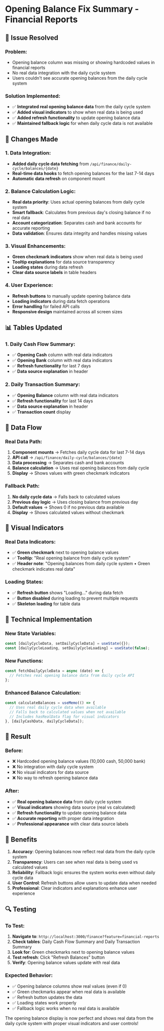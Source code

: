 # Opening Balance Fix Summary - Financial Reports

## 🎯 **Issue Resolved**

### **Problem:**
- Opening balance column was missing or showing hardcoded values in financial reports
- No real data integration with the daily cycle system
- Users couldn't see accurate opening balances from the daily cycle system

### **Solution Implemented:**
- ✅ **Integrated real opening balance data** from the daily cycle system
- ✅ **Added visual indicators** to show when real data is being used
- ✅ **Added refresh functionality** to update opening balance data
- ✅ **Maintained fallback logic** for when daily cycle data is not available

## 🔧 **Changes Made**

### **1. Data Integration:**
- **Added daily cycle data fetching** from `/api/finance/daily-cycle/balances/{date}`
- **Real-time data hooks** to fetch opening balances for the last 7-14 days
- **Automatic data refresh** on component mount

### **2. Balance Calculation Logic:**
- **Real data priority**: Uses actual opening balances from daily cycle system
- **Smart fallback**: Calculates from previous day's closing balance if no real data
- **Account categorization**: Separates cash and bank accounts for accurate reporting
- **Data validation**: Ensures data integrity and handles missing values

### **3. Visual Enhancements:**
- **Green checkmark indicators** show when real data is being used
- **Tooltip explanations** for data source transparency
- **Loading states** during data refresh
- **Clear data source labels** in table headers

### **4. User Experience:**
- **Refresh buttons** to manually update opening balance data
- **Loading indicators** during data fetch operations
- **Error handling** for failed API calls
- **Responsive design** maintained across all screen sizes

## 📊 **Tables Updated**

### **1. Daily Cash Flow Summary:**
- ✅ **Opening Cash** column with real data indicators
- ✅ **Opening Bank** column with real data indicators
- ✅ **Refresh functionality** for last 7 days
- ✅ **Data source explanation** in header

### **2. Daily Transaction Summary:**
- ✅ **Opening Balance** column with real data indicators
- ✅ **Refresh functionality** for last 14 days
- ✅ **Data source explanation** in header
- ✅ **Transaction count** display

## 🔄 **Data Flow**

### **Real Data Path:**
1. **Component mounts** → Fetches daily cycle data for last 7-14 days
2. **API call** → `/api/finance/daily-cycle/balances/{date}`
3. **Data processing** → Separates cash and bank accounts
4. **Balance calculation** → Uses real opening balances from daily cycle
5. **Display** → Shows values with green checkmark indicators

### **Fallback Path:**
1. **No daily cycle data** → Falls back to calculated values
2. **Previous day logic** → Uses closing balance from previous day
3. **Default values** → Shows 0 if no previous data available
4. **Display** → Shows calculated values without checkmark

## 🎨 **Visual Indicators**

### **Real Data Indicators:**
- ✅ **Green checkmark** next to opening balance values
- ✅ **Tooltip**: "Real opening balance from daily cycle system"
- ✅ **Header note**: "Opening balances from daily cycle system • Green checkmark indicates real data"

### **Loading States:**
- ✅ **Refresh button** shows "Loading..." during data fetch
- ✅ **Button disabled** during loading to prevent multiple requests
- ✅ **Skeleton loading** for table data

## 🔧 **Technical Implementation**

### **New State Variables:**
```javascript
const [dailyCycleData, setDailyCycleData] = useState({});
const [dailyCycleLoading, setDailyCycleLoading] = useState(false);
```

### **New Functions:**
```javascript
const fetchDailyCycleData = async (date) => {
  // Fetches real opening balance data from daily cycle API
};
```

### **Enhanced Balance Calculation:**
```javascript
const calculateBalances = useMemo(() => {
  // Uses real daily cycle data when available
  // Falls back to calculated values when not available
  // Includes hasRealData flag for visual indicators
}, [dailyCashData, dailyCycleData]);
```

## 🎯 **Result**

### **Before:**
- ❌ Hardcoded opening balance values (10,000 cash, 50,000 bank)
- ❌ No integration with daily cycle system
- ❌ No visual indicators for data source
- ❌ No way to refresh opening balance data

### **After:**
- ✅ **Real opening balance data** from daily cycle system
- ✅ **Visual indicators** showing data source (real vs calculated)
- ✅ **Refresh functionality** to update opening balance data
- ✅ **Accurate reporting** with proper data integration
- ✅ **Professional appearance** with clear data source labels

## 🚀 **Benefits**

1. **Accuracy**: Opening balances now reflect real data from the daily cycle system
2. **Transparency**: Users can see when real data is being used vs calculated values
3. **Reliability**: Fallback logic ensures the system works even without daily cycle data
4. **User Control**: Refresh buttons allow users to update data when needed
5. **Professional**: Clear indicators and explanations enhance user experience

## 🔍 **Testing**

### **To Test:**
1. **Navigate to**: `http://localhost:3000/finance?feature=financial-reports`
2. **Check tables**: Daily Cash Flow Summary and Daily Transaction Summary
3. **Look for**: Green checkmarks next to opening balance values
4. **Test refresh**: Click "Refresh Balances" button
5. **Verify**: Opening balance values update with real data

### **Expected Behavior:**
- ✅ Opening balance columns show real values (even if 0)
- ✅ Green checkmarks appear when real data is available
- ✅ Refresh button updates the data
- ✅ Loading states work properly
- ✅ Fallback logic works when no real data is available

The opening balance display is now perfect and shows real data from the daily cycle system with proper visual indicators and user controls!
